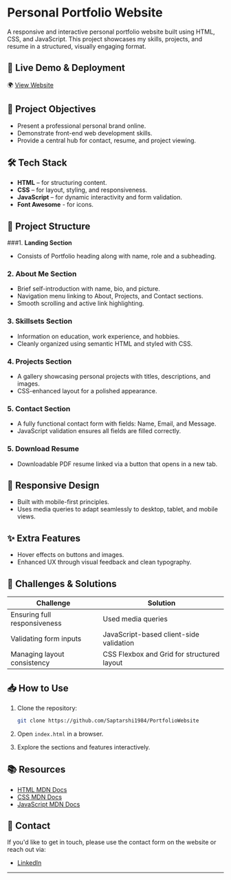 

# Personal Portfolio Website

A responsive and interactive personal portfolio website built using HTML, CSS, and JavaScript. This project showcases my skills, projects, and resume in a structured, visually engaging format.

## 🔗 Live Demo & Deployment

🌍 [View Website](https://saptarshi1984.github.io/PortfolioWebsite/) 

## 🚀 Project Objectives

* Present a professional personal brand online.
* Demonstrate front-end web development skills.
* Provide a central hub for contact, resume, and project viewing.

## 🛠️ Tech Stack

* **HTML** – for structuring content.
* **CSS** – for layout, styling, and responsiveness.
* **JavaScript** – for dynamic interactivity and form validation.
* **Font Awesome** - for icons.

## 📄 Project Structure

###1. **Landing Section**

* Consists of Portfolio heading along with name, role and a subheading.

### 2. **About Me Section**

* Brief self-introduction with name, bio, and picture.
* Navigation menu linking to About, Projects, and Contact sections.
* Smooth scrolling and active link highlighting.

### 3. **Skillsets Section**

* Information on education, work experience, and hobbies.
* Cleanly organized using semantic HTML and styled with CSS.

### 4. **Projects Section**

* A gallery showcasing personal projects with titles, descriptions, and images.
* CSS-enhanced layout for a polished appearance.

### 5. **Contact Section**

* A fully functional contact form with fields: Name, Email, and Message.
* JavaScript validation ensures all fields are filled correctly.

### 5. **Download Resume**

* Downloadable PDF resume linked via a button that opens in a new tab.

## 📱 Responsive Design

* Built with mobile-first principles.
* Uses media queries to adapt seamlessly to desktop, tablet, and mobile views.

## ✨ Extra Features

* Hover effects on buttons and images.
* Enhanced UX through visual feedback and clean typography.

## 🧩 Challenges & Solutions

| Challenge                    | Solution                                          |
| ---------------------------- | ------------------------------------------------- |
| Ensuring full responsiveness | Used media queries                                |
| Validating form inputs       | JavaScript-based client-side validation           |
| Managing layout consistency  | CSS Flexbox and Grid for structured layout        |


## 📥 How to Use

1. Clone the repository:

   ```bash
   git clone https://github.com/Saptarshi1984/PortfolioWebsite
   ```
2. Open `index.html` in a browser.
3. Explore the sections and features interactively.

## 📚 Resources

* [HTML MDN Docs](https://developer.mozilla.org/en-US/docs/Web/HTML)
* [CSS MDN Docs](https://developer.mozilla.org/en-US/docs/Web/CSS)
* [JavaScript MDN Docs](https://developer.mozilla.org/en-US/docs/Web/JavaScript)

## 📧 Contact

If you'd like to get in touch, please use the contact form on the website or reach out via:

* [LinkedIn](https://www.linkedin.com/in/saptarshi-mondal-b9242a11a/)


---
